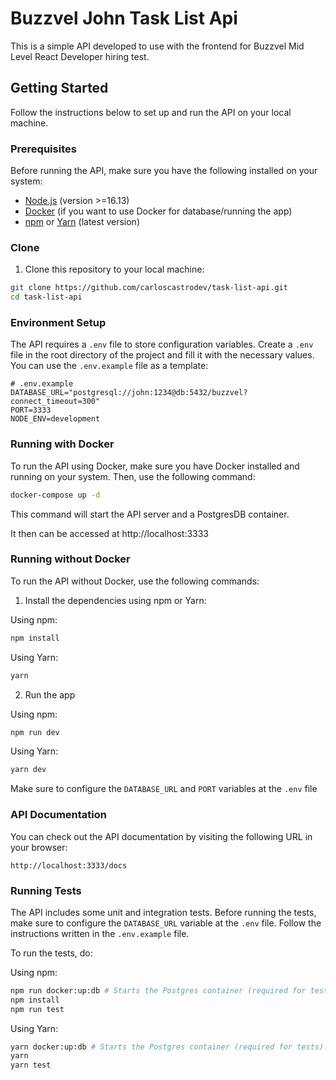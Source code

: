 # Buzzvel John Task List Api

This is a simple API developed to use with the frontend for Buzzvel Mid Level React Developer hiring test. 

## Getting Started

Follow the instructions below to set up and run the API on your local machine.

### Prerequisites

Before running the API, make sure you have the following installed on your system:

- [Node.js](https://nodejs.org/en) (version >=16.13)
- [Docker](https://www.docker.com/get-started/) (if you want to use Docker for database/running the app)
- [npm](https://docs.npmjs.com/getting-started) or [Yarn](https://yarnpkg.com/getting-started) (latest version)

### Clone

1. Clone this repository to your local machine:

```bash
git clone https://github.com/carloscastrodev/task-list-api.git
cd task-list-api
```


### Environment Setup

The API requires a `.env` file to store configuration variables. Create a `.env` file in the root directory of the project and fill it with the necessary values. You can use the `.env.example` file as a template:

```dotenv
# .env.example
DATABASE_URL="postgresql://john:1234@db:5432/buzzvel?connect_timeout=300"
PORT=3333
NODE_ENV=development
```


### Running with Docker

To run the API using Docker, make sure you have Docker installed and running on your system. Then, use the following command:

```bash
docker-compose up -d
```

This command will start the API server and a PostgresDB container.

It then can be accessed at http://localhost:3333

### Running without Docker

To run the API without Docker, use the following commands:

1. Install the dependencies using npm or Yarn:

Using npm:

```bash
npm install
```

Using Yarn:

```bash
yarn
```

2. Run the app

Using npm:

```bash
npm run dev
```

Using Yarn:

```bash
yarn dev
```

Make sure to configure the `DATABASE_URL` and `PORT` variables at the `.env` file

### API Documentation

You can check out the API documentation by visiting the following URL in your browser:

```
http://localhost:3333/docs
```

### Running Tests

The API includes some unit and integration tests. Before running the tests, make sure to configure the `DATABASE_URL` variable at the `.env` file. Follow the instructions written in the `.env.example` file.

To run the tests, do:

Using npm:

```bash
npm run docker:up:db # Starts the Postgres container (required for tests). This requires you to have docker installed and running.
npm install
npm run test
```

Using Yarn:

```bash
yarn docker:up:db # Starts the Postgres container (required for tests). This requires you to have docker installed and running.
yarn
yarn test
```